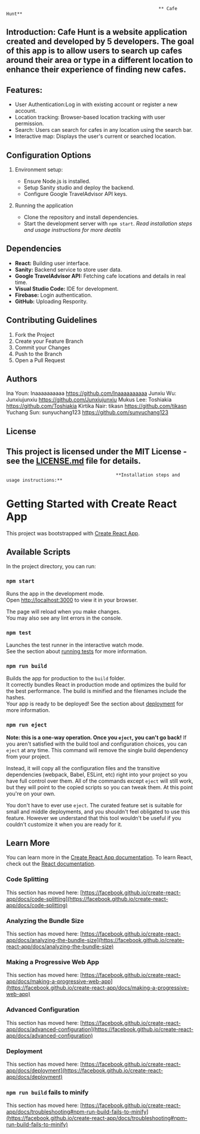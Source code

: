                                                              ** Cafe Hunt**

## Introduction: Cafe Hunt is a website application created and developed by 5 developers. The goal of this app is to allow users to search up cafes around their area or type in a different location to enhance their experience of finding new cafes.

## Features:
- User Authentication:Log in with existing account or register a new account.
- Location tracking: Browser-based location tracking with user permission.
- Search: Users can search for cafes in any location using the search bar.
- Interactive map: Displays the user's current or searched location.

## Configuration Options
1. Environment setup:
   - Ensure Node.js is installed.
   - Setup Sanity studio and deploy the backend.
   - Configure Google TravelAdvisor API keys.
     
2. Running the application
   - Clone the repository and install dependencies.
   - Start the development server with `npm start`.
  _Read installation steps and usage instructions for more deatils_

## Dependencies
- **React:** Building user interface.
- **Sanity:** Backend service to store user data.
- **Google TravelAdvisor API:** Fetching cafe locations and details in real time.
- **Visual Studio Code:** IDE for development.
- **Firebase:** Login authentication.
- **GitHub:** Uploading Respority.

## Contributing Guidelines
1. Fork the Project
2. Create your Feature Branch 
3. Commit your Changes 
4. Push to the Branch 
5. Open a Pull Request

## Authors
Ina Youn: Inaaaaaaaaaa https://github.com/Inaaaaaaaaaa 
Junxiu Wu: Junxiujunxiu https://github.com/Junxiujunxiu
Mukus Lee: Toshiakia https://github.com/Toshiakia 
Kirtika Nair: tikasn https://github.com/tikasn
Yuchang Sun: sunyuchang123 https://github.com/sunyuchang123

## License
This project is licensed under the MIT License - see the [LICENSE.md](LICENSE.md) file for details.
--------------------------------------------------------------------------------------------------------------------------------------------
                                             **Installation steps and usage instructions:**
# Getting Started with Create React App
This project was bootstrapped with [Create React App](https://github.com/facebook/create-react-app).

## Available Scripts
In the project directory, you can run:
### `npm start`
Runs the app in the development mode.\
Open [http://localhost:3000](http://localhost:3000) to view it in your browser.

The page will reload when you make changes.\
You may also see any lint errors in the console.

### `npm test`
Launches the test runner in the interactive watch mode.\
See the section about [running tests](https://facebook.github.io/create-react-app/docs/running-tests) for more information.

### `npm run build`
Builds the app for production to the `build` folder.\
It correctly bundles React in production mode and optimizes the build for the best performance.
The build is minified and the filenames include the hashes.\
Your app is ready to be deployed!
See the section about [deployment](https://facebook.github.io/create-react-app/docs/deployment) for more information.

### `npm run eject`
**Note: this is a one-way operation. Once you `eject`, you can't go back!**
If you aren't satisfied with the build tool and configuration choices, you can `eject` at any time. This command will remove the single build dependency from your project.

Instead, it will copy all the configuration files and the transitive dependencies (webpack, Babel, ESLint, etc) right into your project so you have full control over them. All of the commands except `eject` will still work, but they will point to the copied scripts so you can tweak them. At this point you're on your own.

You don't have to ever use `eject`. The curated feature set is suitable for small and middle deployments, and you shouldn't feel obligated to use this feature. However we understand that this tool wouldn't be useful if you couldn't customize it when you are ready for it.

## Learn More
You can learn more in the [Create React App documentation](https://facebook.github.io/create-react-app/docs/getting-started).
To learn React, check out the [React documentation](https://reactjs.org/).

### Code Splitting
This section has moved here: [https://facebook.github.io/create-react-app/docs/code-splitting](https://facebook.github.io/create-react-app/docs/code-splitting)

### Analyzing the Bundle Size
This section has moved here: [https://facebook.github.io/create-react-app/docs/analyzing-the-bundle-size](https://facebook.github.io/create-react-app/docs/analyzing-the-bundle-size)

### Making a Progressive Web App
This section has moved here: [https://facebook.github.io/create-react-app/docs/making-a-progressive-web-app](https://facebook.github.io/create-react-app/docs/making-a-progressive-web-app)

### Advanced Configuration
This section has moved here: [https://facebook.github.io/create-react-app/docs/advanced-configuration](https://facebook.github.io/create-react-app/docs/advanced-configuration)

### Deployment
This section has moved here: [https://facebook.github.io/create-react-app/docs/deployment](https://facebook.github.io/create-react-app/docs/deployment)

### `npm run build` fails to minify
This section has moved here: [https://facebook.github.io/create-react-app/docs/troubleshooting#npm-run-build-fails-to-minify](https://facebook.github.io/create-react-app/docs/troubleshooting#npm-run-build-fails-to-minify)
